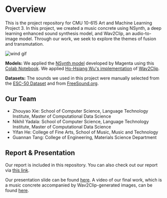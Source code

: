 # Overview

This is the project repository for CMU 10-615 Art and Machine Learning Project 3. In this project, we created a music concrete using NSynth, a deep learning enhanced sound synthesis model, and Wav2Clip, an audio-to-image model. Through our work, we seek to explore the themes of fusion and transmutation.

![wind gif](https://user-images.githubusercontent.com/29810416/160751548-b31ba218-796e-4b58-a868-20faff1a6ad8.gif)

**Models:**
We applied the [NSynth model](https://github.com/magenta/magenta/tree/main/magenta/models/nsynth) developed by Magenta using this [Colab Notebook](https://colab.research.google.com/notebooks/magenta/nsynth/nsynth.ipynb#scrollTo=mPwQYyYgBkdp). We applied [Ho-Hsiang Wu's implementation](https://github.com/descriptinc/lyrebird-wav2clip) of [Wav2Clip](https://descriptinc.github.io/lyrebird-wav2clip/).

**Datasets:**
The sounds we used in this project were manually selected from the [ESC-50 Dataset](https://github.com/karolpiczak/ESC-50) and from [FreeSound.org](https://freesound.org/).

## Our Team

- Zhouyao Xie: School of Computer Science, Language Technology Institute, Master of Computational Data Science
- Nikhil Yadala: School of Computer Science, Language Technology Institute, Master of Computational Data Science
- Yifan He: College of Fine Arts, School of Music, Music and Technology
- Guannan Tang: College of Engineering, Materials Science Department

## Report & Presentation

Our report is included in this repository. You can also check out our report via [this link](https://docs.google.com/document/d/1KwEqKgCIGuYXSz3o8kpGEADSAuHeE1pH/edit?usp=sharing&ouid=100645612073317945557&rtpof=true&sd=true).

Our presentation slide can be found [here](https://docs.google.com/presentation/d/e/2PACX-1vTttjY2Kp5sWfDjAlfN3NTsJFj4kJO70X89WuwjJtK-B2JHBjXKyDLj2gY57IloCB3L6V7Xi_Sk57j5/pub?start=false&loop=false&delayms=3000&slide=id.g1204cd3a86d_0_151). A video of our final work, which is a music concrete accompanied by Wav2Clip-generated images, can be found [here](https://drive.google.com/file/d/1ON-0FpG1lckTHHOmRpaJ9X7J7BKvamzK/view?usp=sharing).
